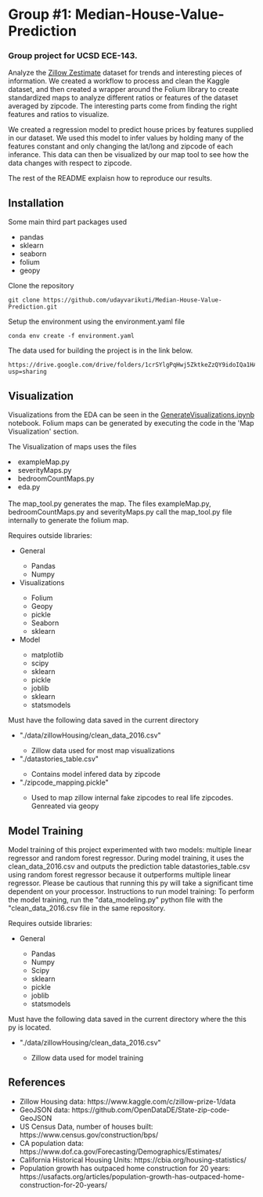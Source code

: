 # Group #1: Median-House-Value-Prediction
### Group project for UCSD ECE-143.
Analyze the [Zillow Zestimate](https://www.kaggle.com/c/zillow-prize-1/data) dataset for trends and interesting pieces of information. We created a workflow to process and clean the Kaggle dataset, and then created a wrapper around the Folium library to create standardized maps to analyze different ratios or features of the dataset averaged by zipcode. The interesting parts come from finding the right features and ratios to visualize. 

We created a regression model to predict house prices by features supplied in our dataset. We used this model to infer values by holding many of the features constant and only changing the lat/long and zipcode of each inferance. This data can then be visualized by our map tool to see how the data changes with respect to zipcode.

The rest of the README explaisn how to reproduce our results.

## Installation

Some main third part packages used
- pandas
- sklearn
- seaborn
- folium
- geopy

Clone the repository
```
git clone https://github.com/udayvarikuti/Median-House-Value-Prediction.git
```

Setup the environment using the environment.yaml file
```
conda env create -f environment.yaml
```

The data used for building the project is in the link below.
```
https://drive.google.com/drive/folders/1crSYlgPqHwj5ZktkeZzQY9idoIQa1HAY?usp=sharing
```

## Visualization

Visualizations from the EDA can be seen in the [GenerateVisualizations.ipynb](https://github.com/udayvarikuti/Median-House-Value-Prediction/blob/main/GenerateVisualizations.ipynb) notebook. Folium maps can be generated by executing the code in the 'Map Visualization' section.

The Visualization of maps uses the files
<li>exampleMap.py</li>
<li>severityMaps.py</li>
<li>bedroomCountMaps.py</li>
<li>eda.py</li>
<br>
The map_tool.py generates the map. The files exampleMap.py, bedroomCountMaps.py and severityMaps.py call the map_tool.py file internally to generate the folium map.
<br>

Requires outside libraries:
<ul>
    <li>General</li>
    <ul>
        <li>Pandas</li>
        <li>Numpy</li>
    </ul>
    <li>Visualizations</li>
        <ul>
            <li>Folium</li>
            <li>Geopy</li>
            <li>pickle</li>
            <li>Seaborn</li>
            <li>sklearn</li>
        </ul>
    <li>Model</li>
    <ul>
        <li>matplotlib</li>
        <li>scipy</li>
        <li>sklearn</li>
        <li>pickle</li>
        <li>joblib</li>
        <li>sklearn</li>
        <li>statsmodels</li>
    </ul>
    
</ul>

Must have the following data saved in the current directory
<ul>
    <li>"./data/zillowHousing/clean_data_2016.csv"</li>
        <ul>
            <li>Zillow data used for most map visualizations</li>
        </ul>
    <li>"./datastories_table.csv"</li>
        <ul>
            <li>Contains model infered data by zipcode</li>
        </ul>
    <li>"./zipcode_mapping.pickle"</li>
        <ul>
            <li>Used to map zillow internal fake zipcodes to real life zipcodes. Genreated via geopy</li>
        </ul>
</ul>

## Model Training

Model training of this project experimented with two models: multiple linear regressor and random forest regressor. During model training, it uses the clean_data_2016.csv and outputs the prediction table datastories_table.csv using random forest regressor because it outperforms multiple linear regressor. Please be cautious that running this py will take a significant time dependent on your processor.
Instructions to run model training: To perform the model training, run the "data_modeling.py" python file with the "clean_data_2016.csv file in the same repository.

Requires outside libraries:
<ul>
    <li>General</li>
    <ul>
        <li>Pandas</li>
        <li>Numpy</li>
        <li>Scipy</li>
        <li>sklearn</li>
        <li>pickle</li>
        <li>joblib</li>
        <li>statsmodels</li>
    </ul>
</ul>    
Must have the following data saved in the current directory where the this py is located.
<ul>
    <li>"./data/zillowHousing/clean_data_2016.csv"</li>
        <ul>
            <li>Zillow data used for model training</li>
        </ul>
</ul>

## References
<ul>
    <li>Zillow Housing data: https://www.kaggle.com/c/zillow-prize-1/data</li>
    <li>GeoJSON data: https://github.com/OpenDataDE/State-zip-code-GeoJSON</li>
    <li>US Census Data, number of houses built: https://www.census.gov/construction/bps/</li>
    <li>CA population data: https://www.dof.ca.gov/Forecasting/Demographics/Estimates/</li>
    <li>California Historical Housing Units: https://cbia.org/housing-statistics/</li>
    <li>Population growth has outpaced home construction for 20 years: https://usafacts.org/articles/population-growth-has-outpaced-home-construction-for-20-years/</li>
</ul>
